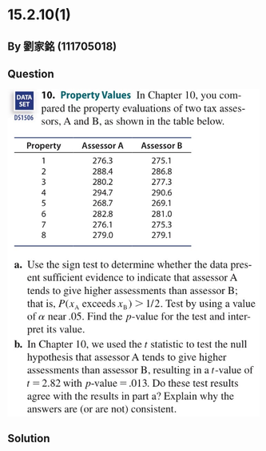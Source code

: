 # 15.2.10(1)
## By 劉家銘 (111705018)

## Question
![image](https://github.com/HWTeng-Course/202402-Statistics/blob/main/Images/15.2.10.jpg)


## Solution
